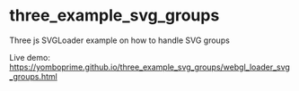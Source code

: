 # three_example_svg_groups
Three js SVGLoader example on how to handle SVG groups

Live demo: https://yomboprime.github.io/three_example_svg_groups/webgl_loader_svg_groups.html
